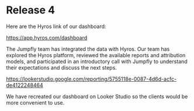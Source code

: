 # Release 4

Here are the Hyros link of our dashboard:

https://app.hyros.com/dashboard

The Jumpfly team has integrated the data with Hyros. Our team has explored the Hyros platform, reviewed the available reports and attribution models, and participated in an introductory call with Jumpfly to understand their expectations and discuss the next steps.

https://lookerstudio.google.com/reporting/5755118e-0087-4d6d-acfc-de4122248464

We have recreated our dashboard on Looker Studio so the clients would be more convenient to use.
